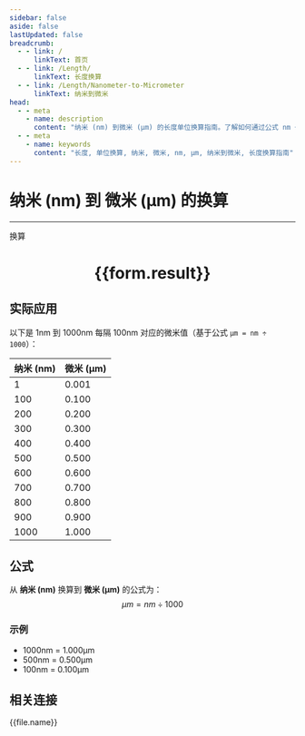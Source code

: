 ```yaml
---
sidebar: false
aside: false
lastUpdated: false
breadcrumb:
  - - link: /
      linkText: 首页
  - - link: /Length/
      linkText: 长度换算
  - - link: /Length/Nanometer-to-Micrometer
      linkText: 纳米到微米
head:
  - - meta
    - name: description
      content: "纳米 (nm) 到微米 (μm) 的长度单位换算指南。了解如何通过公式 nm ÷ 1000 换算为微米。"
  - - meta
    - name: keywords
      content: "长度, 单位换算, 纳米, 微米, nm, μm, 纳米到微米, 长度换算指南"
---
```

# 纳米 (nm) 到 微米 (μm) 的换算
---
<script setup>
import { onMounted, reactive, inject, ref } from 'vue'
import { NButton, NForm, NFormItem, NInput, NInputNumber, NSelect, NCard, useMessage,NGrid ,NGi } from 'naive-ui'
import { defineClientComponent } from 'vitepress'
import { Length } from '../../files';

const convert = inject('convert')

const form = reactive({
  number: null,
  result: '',
})

const convertHandler = () => {
  if (form.number !== null && !isNaN(form.number)) {
    const convertedValue = parseFloat(form.number) / 1000
    form.result = `${form.number}nm = ${convertedValue.toFixed(3)}μm`
  } else {
    form.result = '请输入有效的数值。'
  }
}
</script>

<n-form size="large" :model="form">
  <n-form-item label="纳米 (nm)">
    <n-input-number v-model:value="form.number" placeholder="输入纳米" style="width: 100%" />
  </n-form-item>
  <n-form-item>
    <n-button type="primary" @click="convertHandler" block>换算</n-button>
  </n-form-item>
</n-form>

<n-card  embedded :bordered="false" hoverable>
  <div  style="text-align:center">
    <h1>{{form.result}}</h1>
  </div>
</n-card>

## 实际应用

以下是 1nm 到 1000nm 每隔 100nm 对应的微米值（基于公式 `μm = nm ÷ 1000`）：

| 纳米 (nm) | 微米 (μm) |
|----------|-------------|
| 1        | 0.001       |
| 100      | 0.100       |
| 200      | 0.200       |
| 300      | 0.300       |
| 400      | 0.400       |
| 500      | 0.500       |
| 600      | 0.600       |
| 700      | 0.700       |
| 800      | 0.800       |
| 900      | 0.900       |
| 1000     | 1.000       |

## 公式

从 **纳米 (nm)** 换算到 **微米 (μm)** 的公式为：
$$ μm = nm \div 1000 $$

### 示例
- 1000nm = 1.000μm
- 500nm = 0.500μm
- 100nm = 0.100μm

## 相关连接
<n-grid x-gap="12" :cols="4">
  <n-gi v-for="(file, index) in Length" :key="index">
    <n-button
      text
      tag="a"
      :href="file.path"
      type="primary"
    >
      {{file.name}}
    </n-button>
  </n-gi>
</n-grid>